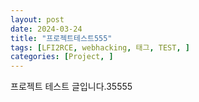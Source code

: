 ```yaml
---
layout: post
date: 2024-03-24
title: "프로젝트테스트555"
tags: [LFI2RCE, webhacking, 태그, TEST, ]
categories: [Project, ]
---
```



프로젝트 테스트 글입니다.35555

